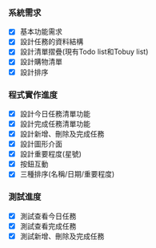 ### 系統需求
- [x] 基本功能需求
- [x] 設計任務的資料結構
- [x] 設計清單摺疊(現有Todo list和Tobuy list)
- [x] 設計購物清單
- [x] 設計排序

### 程式實作進度
- [x] 設計今日任務清單功能
- [x] 設計完成任務清單功能
- [x] 設計新增、刪除及完成任務
- [x] 設計圖形介面
- [x] 設計重要程度(星號)
- [x] 按鈕互動
- [x] 三種排序(名稱/日期/重要程度)

### 測試進度
- [x] 測試查看今日任務
- [x] 測試查看完成任務
- [x] 測試新增、刪除及完成任務
